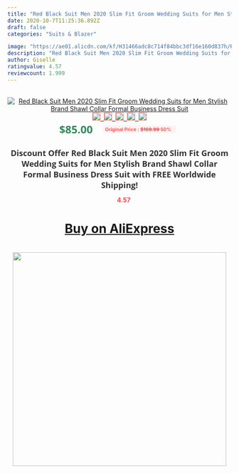 ```yaml
---
title: "Red Black Suit Men 2020 Slim Fit Groom Wedding Suits for Men Stylish Brand Shawl Collar Formal Business Dress Suit"
date: 2020-10-7T11:25:36.892Z
draft: false
categories: "Suits & Blazer"

image: "https://ae01.alicdn.com/kf/H31466adc8c714f84bbc3df16e160d837h/Red-Black-Suit-Men-2020-Slim-Fit-Groom-Wedding-Suits-for-Men-Stylish-Brand-Shawl-Collar.jpg"
description: "Red Black Suit Men 2020 Slim Fit Groom Wedding Suits for Men Stylish Brand Shawl Collar Formal Business Dress Suit"
author: Giselle
ratingvalue: 4.57
reviewcount: 1.999
---
```

<br>
<div style="text-align: center;">
<a href="https://s.click.aliexpress.com/e/_9R2L17" target="_blank" rel="nofollow noopener noreferrer"><img alt="Red Black Suit Men 2020 Slim Fit Groom Wedding Suits for Men Stylish Brand Shawl Collar Formal Business Dress Suit" class="magnifier-image" src="https://ae01.alicdn.com/kf/H31466adc8c714f84bbc3df16e160d837h/Red-Black-Suit-Men-2020-Slim-Fit-Groom-Wedding-Suits-for-Men-Stylish-Brand-Shawl-Collar.jpg_640x640.jpg">
<br>
<img style="border:1px solid salmon" src="https://ae01.alicdn.com/kf/H31466adc8c714f84bbc3df16e160d837h/Red-Black-Suit-Men-2020-Slim-Fit-Groom-Wedding-Suits-for-Men-Stylish-Brand-Shawl-Collar.jpg_120x120.jpg">&nbsp;&nbsp;<img style="border:1px solid salmon" src="https://ae01.alicdn.com/kf/Hb9b0176aacea4bbf8de1a9830fc8108fg/Red-Black-Suit-Men-2020-Slim-Fit-Groom-Wedding-Suits-for-Men-Stylish-Brand-Shawl-Collar.jpg_120x120.jpg">&nbsp;&nbsp;<img style="border:1px solid salmon" src="https://ae01.alicdn.com/kf/Hb87ffb10069f4b8fa0ce2ccaf08a8590y/Red-Black-Suit-Men-2020-Slim-Fit-Groom-Wedding-Suits-for-Men-Stylish-Brand-Shawl-Collar.jpg_120x120.jpg">&nbsp;&nbsp;<img style="border:1px solid salmon" src="https://ae01.alicdn.com/kf/Hafca1d76ef69411fab9c48f2c80e0293M/Red-Black-Suit-Men-2020-Slim-Fit-Groom-Wedding-Suits-for-Men-Stylish-Brand-Shawl-Collar.jpg_120x120.jpg">&nbsp;&nbsp;<img style="border:1px solid salmon" src="https://ae01.alicdn.com/kf/H0b771f4dff604614a4bc1ef50331a62d1/Red-Black-Suit-Men-2020-Slim-Fit-Groom-Wedding-Suits-for-Men-Stylish-Brand-Shawl-Collar.jpg_120x120.jpg"></a></div><br0>
<div style="text-align: center;"><span style="background-color: white; border: 0px; box-sizing: border-box; color: seagreen; display: inline-block; font-family: &quot;open sans&quot; , &quot;arial&quot; , &quot;helvetica&quot; , sans-serif , &quot;heiti&quot;; font-size: 24px; font-stretch: inherit; font-weight: 700; line-height: inherit; margin: 0px 10px 0px 0px; padding: 0px; vertical-align: middle;">$85.00 </span>
<span style="background: rgb(255 , 241 , 241); border-radius: 3px; border: 0px; box-sizing: border-box; color: #ff4747; display: inline-block; font-family: inherit; font-size: 12px; font-stretch: inherit; font-style: inherit; font-variant: inherit; font-weight: 600; line-height: inherit; margin: 0px; padding: 2px 5px; transform: scale(0.9); vertical-align: middle;">Original Price : <b style="text-decoration: line-through;">$169.99 </b> 50%&nbsp;&nbsp;</span></div>
<h1 style="color: #333333; display: inline-block; font-family: &quot;open sans&quot; , &quot;arial&quot; , &quot;helvetica&quot; , sans-serif , &quot;heiti&quot;; font-size: 18px; font-stretch: inherit; font-weight: 700; text-align: center;">Discount Offer Red Black Suit Men 2020 Slim Fit Groom Wedding Suits for Men Stylish Brand Shawl Collar Formal Business Dress Suit with FREE Worldwide Shipping!</h1>
<div style="color: #ff4747; text-align: center;">
<img src="https://4.bp.blogspot.com/-M0ZcTcb-5uY/XleCXlxnR4I/AAAAAAAAAEc/OrjgMkXV1oMQFaCRZj5HQwOCBcu3w1FegCPcBGAYYCw/s1600/star.png" style="height: 15px;">&nbsp;<b>4.57</b></div>
<div class="button_cont" align="center"><a class="buynow_a" href="https://s.click.aliexpress.com/e/_9R2L17" target="_blank" rel="nofollow noopener noreferrer"><H1>Buy on AliExpress</H1></a></div><br>
<div class="separator" style="clear: both; text-align: center;">
<img src="https://lh3.googleusercontent.com/-pTy5HemUv9M/XlePHvY0dAI/AAAAAAAAAE4/0nX5iRUoIWY8eMW9Dpxeirr157OZliDIgCLcBGAsYHQ/s1600/badge.gif" width="480">
</div>
